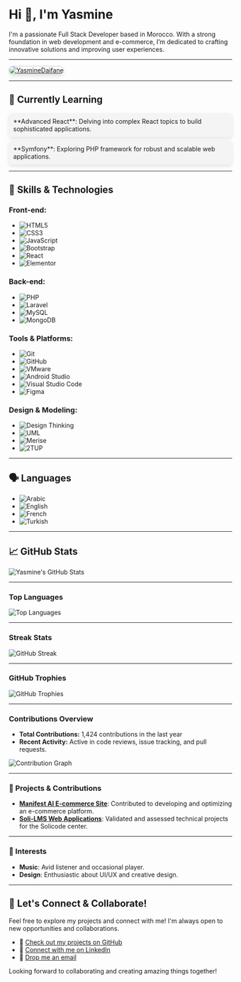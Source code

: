 # Hi 👋, I'm Yasmine

I'm a passionate Full Stack Developer based in Morocco. With a strong foundation in web development and e-commerce, I’m dedicated to crafting innovative solutions and improving user experiences.

---

<p align="left">
  <a href="https://github.com/YasmineDaifane">
    <img src="https://komarev.com/ghpvc/?username=YasmineDaifane&label=Profile%20Views&color=0e75b6&style=flat-square" alt="YasmineDaifane" style="border-radius: 12px; border: 1px solid #ccc; box-shadow: 0px 4px 8px rgba(0, 0, 0, 0.1);"/>
  </a>
</p>

---

## 🌱 Currently Learning

<div style="display: flex; flex-direction: column; gap: 8px;">
  <div style="background: #f4f4f4; border-radius: 8px; padding: 10px; box-shadow: 0px 4px 8px rgba(0, 0, 0, 0.1);">
    **Advanced React**: Delving into complex React topics to build sophisticated applications.
  </div>
  <div style="background: #f4f4f4; border-radius: 8px; padding: 10px; box-shadow: 0px 4px 8px rgba(0, 0, 0, 0.1);">
    **Symfony**: Exploring PHP framework for robust and scalable web applications.
  </div>
</div>

---

## 🚀 Skills & Technologies

### Front-end:
- ![HTML5](https://img.shields.io/badge/HTML5-E34F26?style=for-the-badge&logo=html5&logoColor=white&labelColor=E34F26&color=white&borderRadius=25px)
- ![CSS3](https://img.shields.io/badge/CSS3-1572B6?style=for-the-badge&logo=css3&logoColor=white&labelColor=1572B6&color=white&borderRadius=25px)
- ![JavaScript](https://img.shields.io/badge/JavaScript-F7DF1E?style=for-the-badge&logo=javascript&logoColor=black&labelColor=F7DF1E&color=black&borderRadius=25px)
- ![Bootstrap](https://img.shields.io/badge/Bootstrap-563D7C?style=for-the-badge&logo=bootstrap&logoColor=white&labelColor=563D7C&color=white&borderRadius=25px)
- ![React](https://img.shields.io/badge/React-61DAFB?style=for-the-badge&logo=react&logoColor=black&labelColor=61DAFB&color=black&borderRadius=12px)
- ![Elementor](https://img.shields.io/badge/Elementor-000000?style=for-the-badge&logo=elementor&logoColor=white&labelColor=000000&color=white&borderRadius=12px)

### Back-end:
- ![PHP](https://img.shields.io/badge/PHP-777BB4?style=for-the-badge&logo=php&logoColor=white&labelColor=777BB4&color=white&borderRadius=12px)
- ![Laravel](https://img.shields.io/badge/Laravel-F05340?style=for-the-badge&logo=laravel&logoColor=white&labelColor=F05340&color=white&borderRadius=12px)
- ![MySQL](https://img.shields.io/badge/MySQL-00758F?style=for-the-badge&logo=mysql&logoColor=white&labelColor=00758F&color=white&borderRadius=12px)
- ![MongoDB](https://img.shields.io/badge/MongoDB-47A248?style=for-the-badge&logo=mongodb&logoColor=white&labelColor=47A248&color=white&borderRadius=12px)

### Tools & Platforms:
- ![Git](https://img.shields.io/badge/Git-F05032?style=for-the-badge&logo=git&logoColor=white&labelColor=F05032&color=white&borderRadius=12px)
- ![GitHub](https://img.shields.io/badge/GitHub-181717?style=for-the-badge&logo=github&logoColor=white&labelColor=181717&color=white&borderRadius=12px)
- ![VMware](https://img.shields.io/badge/VMware-607078?style=for-the-badge&logo=vmware&logoColor=white&labelColor=607078&color=white&borderRadius=12px)
- ![Android Studio](https://img.shields.io/badge/Android_Studio-3DDC84?style=for-the-badge&logo=android-studio&logoColor=white&labelColor=3DDC84&color=white&borderRadius=12px)
- ![Visual Studio Code](https://img.shields.io/badge/Visual_Studio_Code-007ACC?style=for-the-badge&logo=visual-studio-code&logoColor=white&labelColor=007ACC&color=white&borderRadius=12px)
- ![Figma](https://img.shields.io/badge/Figma-F24E1E?style=for-the-badge&logo=figma&logoColor=white&labelColor=F24E1E&color=white&borderRadius=12px)

### Design & Modeling:
- ![Design Thinking](https://img.shields.io/badge/Design_Thinking-FF7F50?style=for-the-badge&logo=design&logoColor=white&labelColor=FF7F50&color=white&borderRadius=12px)
- ![UML](https://img.shields.io/badge/UML-000000?style=for-the-badge&logo=uml&logoColor=white&labelColor=000000&color=white&borderRadius=12px)
- ![Merise](https://img.shields.io/badge/MERISE-1E90FF?style=for-the-badge&logo=data:image/png;base64,iVBORw0KGgoAAAANSUhEUgAAACAAAAAgCAIAAAD8GO2jAAAAmklEQVR4nOzdeXUBdQwG4XchYP4fBicQyFEM0Tk3d6dOQJtbFvRAE8A4k+7PbIl9xuKDvbi8JY3IujKQ4yfR8bRdFGREJ9XXr53xkICVLiYBtmO9jMSQnJ+SHCR1e0P7bSswWz5FYf6b5shtTVihPHfpLgttTDZq76nMD3xhEr9OlzzJIH7mU4rF1GUbRgiayjHkNz4H8jPp8TsW2l4PwwZCp2OaEBTQKxC6BFv5YXl7k34fM8BhbVOmT4Ywn5+ZRjPKyEnKcM0yV4TpJDAkQcqFZnQkkJtAdZquFouqsw2ogV+fq9SGVyyUZZRrACfgjfWbN4yNImqvhMBcM8MDSZnYcd+MweoqT/gpVY2TT9FuT7aLpklSbmQKmB2q0lKptGzrTeZsYx1GzL9gAAAAABJRU5ErkJggg==&labelColor=1E90FF&color=white&borderRadius=12px)
- ![2TUP](https://img.shields.io/badge/2TUP-00BFFF?style=for-the-badge&logo=data:image/png;base64,iVBORw0KGgoAAAANSUhEUgAAAFwAAABtCAYAAABH3ErHAAAAmklEQVR4nOzdeXUBdQwG4XchYP4fBicQyFEM0Tk3d6dOQJtbFvRAE8A4k+7PbIl9xuKDvbi8JY3IujKQ4yfR8bRdFGREJ9XXr53xkICVLiYBtmO9jMSQnJ+SHCR1e0P7bSswWz5FYf6b5shtTVihPHfpLgttTDZq76nMD3xhEr9OlzzJIH7mU4rF1GUbRgiayjHkNz4H8jPp8TsW2l4PwwZCp2OaEBTQKxC6BFv5YXl7k34fM8BhbVOmT4Ywn5+ZRjPKyEnKcM0yV4TpJDAkQcqFZnQkkJtAdZquFouqsw2ogV+fq9SGVyyUZZRrACfgjfWbN4yNImqvhMBcM8MDSZnYcd+MweoqT/gpVY2TT9FuT7aLpklSbmQKmB2q0lKptGzrTeZsYx1GzL9gAAAAABJRU5ErkJggg==&labelColor=00BFFF&color=white&borderRadius=12px)

---

## 🗣️ Languages

- ![Arabic](https://img.shields.io/badge/Arabic-Native-orange?style=for-the-badge&labelColor=orange&color=white&borderRadius=12px)
- ![English](https://img.shields.io/badge/English-Fluent-blue?style=for-the-badge&labelColor=blue&color=white&borderRadius=12px)
- ![French](https://img.shields.io/badge/French-Intermediate-red?style=for-the-badge&labelColor=red&color=white&borderRadius=12px)
- ![Turkish](https://img.shields.io/badge/Turkish-Intermediate-yellow?style=for-the-badge&labelColor=yellow&color=white&borderRadius=12px)

---



## 📈 GitHub Stats

![Yasmine's GitHub Stats](https://github-readme-stats.vercel.app/api?username=Yasmine-daifane&show_icons=true&count_private=true&hide_title=true&hide=prs&theme=dark)

---

### Top Languages
![Top Languages](https://github-readme-stats.vercel.app/api/top-langs/?username=Yasmine-daifane&layout=compact&theme=dark)

---

### Streak Stats

![GitHub Streak](https://github-readme-streak-stats.herokuapp.com/?user=Yasmine-daifane&theme=dark)

---

### GitHub Trophies

![GitHub Trophies](https://github-profile-trophy.vercel.app/?username=Yasmine-daifane&theme=darkhub)

---

### Contributions Overview

- **Total Contributions:** 1,424 contributions in the last year
- **Recent Activity:** Active in code reviews, issue tracking, and pull requests.

![Contribution Graph](https://github-readme-stats.vercel.app/api/top-langs/?username=Yasmine-daifane&layout=compact&theme=dark)

---

### 🌟 Projects & Contributions

- **[Manifest AI E-commerce Site](#)**: Contributed to developing and optimizing an e-commerce platform.
- **[Soli-LMS Web Applications](#)**: Validated and assessed technical projects for the Solicode center.

---

### 🎨 Interests

- **Music**: Avid listener and occasional player.
- **Design**: Enthusiastic about UI/UX and creative design.

---

## 🚀 Let's Connect & Collaborate!

Feel free to explore my projects and connect with me! I'm always open to new opportunities and collaborations. 

- 🌟 [Check out my projects on GitHub](https://github.com/Yasmine-daifane)
- 🤝 [Connect with me on LinkedIn](https://linkedin.com/in/yasmine-daifane)
- 💬 [Drop me an email](mailto:yasmine.daifane.solicode@gmail.com)

Looking forward to collaborating and creating amazing things together!
